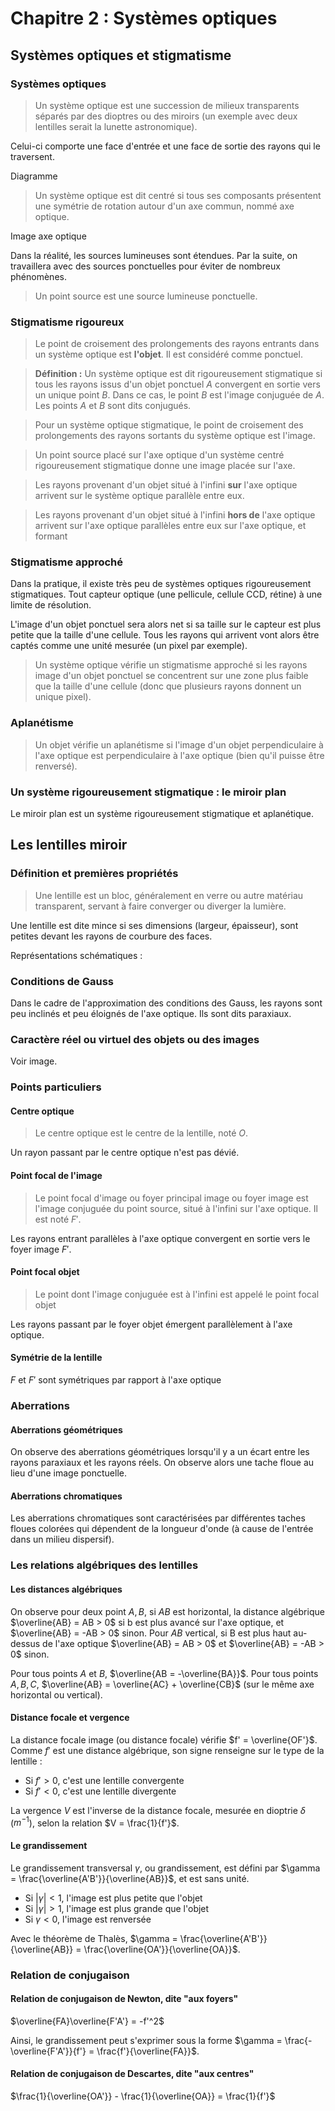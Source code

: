 # Chapitre 2 : Systèmes optiques
## Systèmes optiques et stigmatisme
### Systèmes optiques
> Un système optique est une succession de milieux transparents séparés par des
> dioptres ou des miroirs (un exemple avec deux lentilles serait la lunette
> astronomique).

Celui-ci comporte une face d'entrée et une face de sortie des rayons qui le
traversent.

Diagramme

> Un système optique est dit centré si tous ses composants présentent une
> symétrie de rotation autour d'un axe commun, nommé axe optique.

Image axe optique

Dans la réalité, les sources lumineuses sont étendues. Par la suite, on
travaillera avec des sources ponctuelles pour éviter de nombreux phénomènes.

> Un point source est une source lumineuse ponctuelle.

### Stigmatisme rigoureux
> Le point de croisement des prolongements des rayons entrants dans un système
> optique est **l'objet**. Il est considéré comme ponctuel.

> **Définition :** Un système optique est dit rigoureusement stigmatique si tous
> les rayons issus d'un objet ponctuel $A$ convergent en sortie vers un unique
> point $B$. Dans ce cas, le point $B$ est l'image conjuguée de $A$. Les points
> $A$ et $B$ sont dits conjugués.

> Pour un système optique stigmatique, le point de croisement des prolongements
> des rayons sortants du système optique est l'image.

> Un point source placé sur l'axe optique d'un système centré rigoureusement
> stigmatique donne une image placée sur l'axe.

> Les rayons provenant d'un objet situé à l'infini __sur__ l'axe optique arrivent
> sur le système optique parallèle entre eux.

> Les rayons provenant d'un objet situé à l'infini __hors de__ l'axe optique
> arrivent sur l'axe optique parallèles entre eux sur l'axe optique, et formant

### Stigmatisme approché
Dans la pratique, il existe très peu de systèmes optiques rigoureusement
stigmatiques. Tout capteur optique (une pellicule, cellule CCD, rétine) à une
limite de résolution.

L'image d'un objet ponctuel sera alors net si sa taille sur le capteur est plus
petite que la taille d'une cellule. Tous les rayons qui arrivent vont alors
être captés comme une unité mesurée (un pixel par exemple).

> Un système optique vérifie un stigmatisme approché si les rayons image d'un
> objet ponctuel se concentrent sur une zone plus faible que la taille d'une
> cellule (donc que plusieurs rayons donnent un unique pixel).

### Aplanétisme
> Un objet vérifie un aplanétisme si l'image d'un objet perpendiculaire à l'axe optique
> est perpendiculaire à l'axe optique (bien qu'il puisse être renversé).

### Un système rigoureusement stigmatique : le miroir plan
Le miroir plan est un système rigoureusement stigmatique et aplanétique.

## Les lentilles miroir
### Définition et premières propriétés
> Une lentille est un bloc, généralement en verre ou autre matériau transparent,
> servant à faire converger ou diverger la lumière.

Une lentille est dite mince si ses dimensions (largeur, épaisseur), sont petites
devant les rayons de courbure des faces.

Représentations schématiques :

### Conditions de Gauss
Dans le cadre de l'approximation des conditions des Gauss, les rayons sont peu
inclinés et peu éloignés de l'axe optique. Ils sont dits paraxiaux.

### Caractère réel ou virtuel des objets ou des images
Voir image.

### Points particuliers
#### Centre optique
> Le centre optique est le centre de la lentille, noté $O$.

Un rayon passant par le centre optique n'est pas dévié.

#### Point focal de l'image
> Le point focal d'image ou foyer principal image ou foyer image est l'image
> conjuguée du point source, situé à l'infini sur l'axe optique. Il est noté
> $F'$.

Les rayons entrant parallèles à l'axe optique convergent en sortie vers le foyer
image $F'$.

#### Point focal objet
> Le point dont l'image conjuguée est à l'infini est appelé le point focal objet

Les rayons passant par le foyer objet émergent parallèlement à l'axe optique.

#### Symétrie de la lentille
$F$ et $F'$ sont symétriques par rapport à l'axe optique

### Aberrations
#### Aberrations géométriques
On observe des aberrations géométriques lorsqu'il y a un écart entre les rayons
paraxiaux et les rayons réels. On observe alors une tache floue au lieu d'une
image ponctuelle.

#### Aberrations chromatiques
Les aberrations chromatiques sont caractérisées par différentes taches floues
colorées qui dépendent de la longueur d'onde (à cause de l'entrée dans un milieu
dispersif).

### Les relations algébriques des lentilles
#### Les distances algébriques
On observe pour deux point $A, B$, si $AB$ est horizontal, la distance
algébrique $\overline{AB} = AB > 0$ si b est plus avancé sur l'axe optique, et
$\overline{AB} = -AB > 0$ sinon.
Pour $AB$ vertical, si B est plus haut au-dessus de l'axe optique $\overline{AB} = AB > 0$ et
$\overline{AB} = -AB > 0$ sinon.

Pour tous points $A$ et $B$, $\overline{AB = -\overline{BA}}$.
Pour tous points $A, B, C$, $\overline{AB} = \overline{AC} + \overline{CB}$ (sur
le même axe horizontal ou vertical).

#### Distance focale et vergence
La distance focale image (ou distance focale) vérifie $f' = \overline{OF'}$.
Comme $f'$ est une distance algébrique, son signe renseigne sur le type de la
lentille :
- Si $f' > 0$, c'est une lentille convergente
- Si $f' < 0$, c'est une lentille divergente

La vergence $V$ est l'inverse de la distance focale, mesurée en dioptrie $\delta$
($m^{-1}$), selon la relation $V = \frac{1}{f'}$.

#### Le grandissement
Le grandissement transversal $\gamma$, ou grandissement, est défini par
$\gamma = \frac{\overline{A'B'}}{\overline{AB}}$, et est sans unité.
- Si $|\gamma| < 1$, l'image est plus petite que l'objet
- Si $|\gamma| > 1$, l'image est plus grande que l'objet
- Si $\gamma < 0$, l'image est renversée

Avec le théorème de Thalès, $\gamma = \frac{\overline{A'B'}}{\overline{AB}} = \frac{\overline{OA'}}{\overline{OA}}$.

### Relation de conjugaison
#### Relation de conjugaison de Newton, dite "aux foyers"
$\overline{FA}\overline{F'A'} = -f'^2$

Ainsi, le grandissement peut s'exprimer sous la forme
$\gamma = \frac{-\overline{F'A'}}{f'} = \frac{f'}{\overline{FA}}$.

#### Relation de conjugaison de Descartes, dite "aux centres"
$\frac{1}{\overline{OA'}} - \frac{1}{\overline{OA}} = \frac{1}{f'}$
